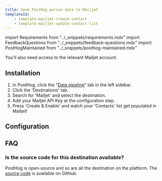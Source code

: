 ```yaml
---
title: Send PostHog person data to Mailjet
templateId:
    - template-mailjet-create-contact
    - template-mailjet-update-contact-list
---
```


import Requirements from "../_snippets/requirements.mdx"
import FeedbackQuestions from "../_snippets/feedback-questions.mdx"
import PostHogMaintained from "../_snippets/posthog-maintained.mdx"

<Requirements />

You'll also need access to the relevant Mailjet account.

## Installation

1. In PostHog, click the "[Data pipeline](https://us.posthog.com/pipeline/overview)" tab in the left sidebar.
2. Click the 'Destinations' tab.
3. Search for 'Mailjet' and select the destination.
4. Add your Mailjet API Key at the configuration step.
5. Press 'Create & Enable' and watch your 'Contacts' list get populated in Mailjet!

<HideOnCDPIndex>

## Configuration

<TemplateParameters />

## FAQ

### Is the source code for this destination available?

PostHog is open-source and so are all the destination on the platform. The [source code](https://github.com/PostHog/posthog/blob/master/posthog/cdp/templates/mailjet/template_mailjet.py) is available on GitHub.

<PostHogMaintained />

<FeedbackQuestions />

</HideOnCDPIndex>